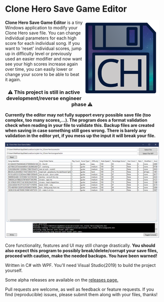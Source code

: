 # Clone Hero Save Game Editor
<p><a target="_blank" rel="noopener noreferrer" href="https://raw.githubusercontent.com/matthiasduyck/CloneHeroSaveGameEditor/master/Clone%20Hero%20Save%20Game%20Editor%20Icon.png"><img src="https://raw.githubusercontent.com/matthiasduyck/CloneHeroSaveGameEditor/master/Clone%20Hero%20Save%20Game%20Editor%20Icon.png" width="250" align="right" style="max-width:100%;"></a></p>

<strong>Clone Hero Save Game Editor</strong> is a tiny Windows application to modify your Clone Hero save file. You can change individual parameters for each high score for each individual song. If you want to 'reset' individual scores, jump up in difficulty level or previously used an easier modifier and now want see your high scores increase again over time, you can easily lower or change your score to be able to beat it again.

<h3 align="center">

<g-emoji class="g-emoji" alias="warning" fallback-src="https://github.githubassets.com/images/icons/emoji/unicode/26a0.png">⚠️</g-emoji>
This project is still in active development/reverse engineer phase
<g-emoji class="g-emoji" alias="warning" fallback-src="https://github.githubassets.com/images/icons/emoji/unicode/26a0.png">⚠️</g-emoji>
</h3>




<strong>Currently the editor may not fully support every possible save file (too complex, too many scores,...). The program does a format validation check when reading in your file to validate this. Backup files are created when saving in case something still goes wrong. There is barely any validation in the editor yet, if you mess up the input it will break your file.</strong>

<p><a target="_blank" rel="noopener noreferrer" href="https://raw.githubusercontent.com/matthiasduyck/CloneHeroSaveGameEditor/master/clone%20hero%20save%20game%20editor%20alpha%204%20screenshot.png"><img src="https://raw.githubusercontent.com/matthiasduyck/CloneHeroSaveGameEditor/master/clone%20hero%20save%20game%20editor%20alpha%204%20screenshot.png" style="max-width:100%;"></a></p>

Core functionality, features and UI may still change drastically.
<strong>You should also expect this program to possibly break/delete/corrupt your save files, proceed with caution, make the needed backups. You have been warned!</strong>

Written in C# with WPF.
You'll need Visual Studio(2019) to build the project yourself.

Some alpha releases are available on the <a href="https://github.com/matthiasduyck/CloneHeroSaveGameEditor/releases">releases page.</a>

Pull requests are welcome, as well as feedback or feature requests. If you find (reproducible) issues, please submit them along with your files, thanks!
